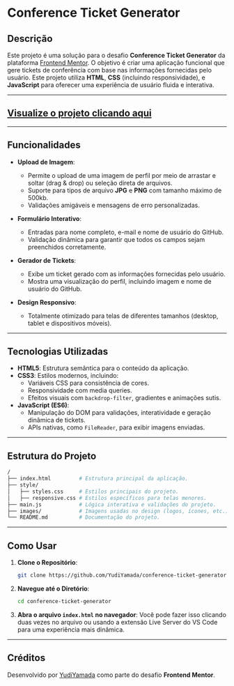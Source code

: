 # Conference Ticket Generator

## Descrição
Este projeto é uma solução para o desafio **Conference Ticket Generator** da plataforma [Frontend Mentor](https://www.frontendmentor.io/). O objetivo é criar uma aplicação funcional que gere tickets de conferência com base nas informações fornecidas pelo usuário. Este projeto utiliza **HTML**, **CSS** (incluindo responsividade), e **JavaScript** para oferecer uma experiência de usuário fluida e interativa.

---

## [Visualize o projeto clicando aqui](https://yudiyamada.github.io/conference-ticket-generator-main/)

---

## Funcionalidades
- **Upload de Imagem**:
  - Permite o upload de uma imagem de perfil por meio de arrastar e soltar (drag & drop) ou seleção direta de arquivos.
  - Suporte para tipos de arquivo **JPG** e **PNG** com tamanho máximo de 500kb.
  - Validações amigáveis e mensagens de erro personalizadas.

- **Formulário Interativo**:
  - Entradas para nome completo, e-mail e nome de usuário do GitHub.
  - Validação dinâmica para garantir que todos os campos sejam preenchidos corretamente.

- **Gerador de Tickets**:
  - Exibe um ticket gerado com as informações fornecidas pelo usuário.
  - Mostra uma visualização do perfil, incluindo imagem e nome de usuário do GitHub.

- **Design Responsivo**:
  - Totalmente otimizado para telas de diferentes tamanhos (desktop, tablet e dispositivos móveis).

---

## Tecnologias Utilizadas
- **HTML5**: Estrutura semântica para o conteúdo da aplicação.
- **CSS3**: Estilos modernos, incluindo:
  - Variáveis CSS para consistência de cores.
  - Responsividade com media queries.
  - Efeitos visuais com `backdrop-filter`, gradientes e animações sutis.
- **JavaScript (ES6)**:
  - Manipulação do DOM para validações, interatividade e geração dinâmica de tickets.
  - APIs nativas, como `FileReader`, para exibir imagens enviadas.

---

## Estrutura do Projeto
```bash
/
├── index.html         # Estrutura principal da aplicação.
├── style/
│   ├── styles.css     # Estilos principais do projeto.
│   ├── responsive.css # Estilos específicos para telas menores.
├── main.js            # Lógica interativa e validações do projeto.
├── images/            # Imagens usadas no design (logos, ícones, etc.).
└── README.md          # Documentação do projeto.
```

---

## Como Usar
1. **Clone o Repositório**:
   ```bash
   git clone https://github.com/YudiYamada/conference-ticket-generator-main.git
   ```
2. **Navegue até o Diretório**:
   ```bash
   cd conference-ticket-generator
   ```
3. **Abra o arquivo `index.html` no navegador**:
   Você pode fazer isso clicando duas vezes no arquivo ou usando a extensão Live Server do VS Code para uma experiência mais dinâmica.

---

## Créditos
Desenvolvido por [YudiYamada](https://github.com/YudiYamada) como parte do desafio **Frontend Mentor**.

